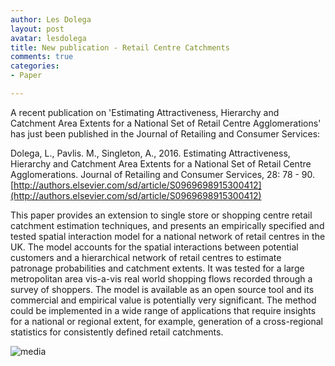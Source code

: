 ```yaml
---
author: Les Dolega
layout: post
avatar: lesdolega
title: New publication - Retail Centre Catchments
comments: true
categories:
- Paper

---
```

A recent publication on 'Estimating Attractiveness, Hierarchy and Catchment Area Extents for a National Set of Retail Centre Agglomerations' has just been published in the Journal of Retailing and Consumer Services:  

Dolega, L., Pavlis. M., Singleton, A., 2016. Estimating Attractiveness, Hierarchy and Catchment Area Extents for a National Set of Retail Centre Agglomerations. Journal of Retailing and Consumer Services, 28: 78 - 90. [http://authors.elsevier.com/sd/article/S0969698915300412](http://authors.elsevier.com/sd/article/S0969698915300412)


This paper provides an extension to single store or shopping centre retail catchment estimation techniques, and presents an empirically specified and tested spatial interaction model for a national network of retail centres in the UK. The model accounts for the spatial interactions between potential customers and a hierarchical network of retail centres to estimate patronage probabilities and catchment extents. It was tested for a large metropolitan area vis-a-vis real world shopping flows recorded through a survey of shoppers. The model is available as an open source tool and its commercial and empirical value is potentially very significant. The method could be implemented in a wide range of applications that require insights for a national or regional extent, for example, generation of a cross-regional statistics for consistently defined retail catchments.

![media](Man_Huff.jpg)
